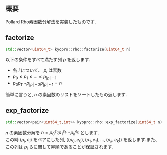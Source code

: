## 概要
Pollard Rho素因数分解法を実装したものです.

## factorize
```cpp
std::vector<uint64_t> kyopro::rho::factorize(uint64_t n)
```
以下の条件をすべて満たす列 $p$ を返します.
- 各 $i$ について、 $p_i$ は素数
- $p_0 \leq p_1 \leq \dots \leq p_{{\vert p \vert} -1}$ 
- $p_0 p_1 \cdots p_{{\vert p \vert} -2} p_{{\vert p \vert} -1} = n$ 

簡単に言うと, $n$ の素因数のリストをソートしたもの返します.

## exp_factorize
```cpp
std::vector<pair<uint64_t,int>> kyopro::rho::exp_factorize(uint64_t n)
```
$n$ の素因数分解を $n=p_0^{e_0} p_1^{e_1} \cdots p_k^{e_k}$ とします.\
この時 $(p_i,e_i)$ をペアにした列, $((p_0,e_0),(p_1,e_1),\dots,(p_k,e_k))$ を返します.また、この列は $p_i$ らに関して昇順であることが保証されます.